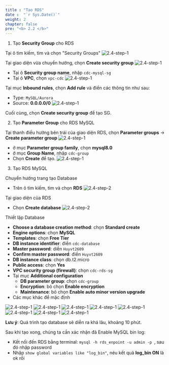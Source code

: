 ```yaml
---
title : "Tạo RDS"
date :  "`r Sys.Date()`" 
weight: 2
chapter: false
pre: "<b> 2.2 </b>"
---
```


1. Tạo **Security Group** cho RDS

Tại ô tìm kiếm, tìm và chọn "Security Groups"
![2.4-step-1](../../../images/rds-1.png)

Tại giao diện vừa chuyển hướng, chọn **Create security group**
![2.4-step-1](../../../images/rds-2.png)

- Tại ô **Security group name**, nhập `cdc-mysql-sg`
- Tại ô **VPC**, chọn `vpc-cdc`
![2.4-step-1](../../../images/rds-3.png)

Tại mục **Inbound rules**, chọn **Add rule** và điền các thông tin như sau:
- Type: `MySQL/Aurora`
- Source: **0.0.0.0/0**
![2.4-step-1](../../../images/rds-4.png)

Cuối cùng, chọn **Create security group** để tạo SG.

2. Tạo **Parameter Group** cho RDS MySQL

Tại thanh điều hướng bên trái của giao diện RDS, chọn **Parameter groups** -> **Create parameter group**
![2.4-step-1](../../../images/rds-5.png)

- ở mục **Parameter group family**, chọn **mysql8.0**
- ở mục **Group Name**, nhập `cdc-group`
- Chọn **Create** để tạo.
![2.4-step-1](../../../images/rds-6.png)

3. Tạo RDS MySQL

Chuyển hướng trang tạo Database
- Trên ô tìm kiếm, tìm và chọn **RDS**
![2.4-step-2](../../../images/2.4-step-1.png)

Tại giao diện của RDS
- Chọn **Create database**
![2.4-step-2](../../../images/2.4-step-2.png)

Thiết lập Database
- **Choose a database creation method**: chọn **Standard create**
- **Engine options**: chọn **MySQL**
- **Templates**: chọn **Free Tier**
- **DB instance identifier**: điền `cdc-database`
- **Master password**: diền `Huyvt2609`
- **Confirm master password**: điền `Huyvt2609`
- **DB instance class**: chọn db.t2.micro
- **Public access**: chọn **Yes**
- **VPC security group (firewall)**: chọn `cdc-rds-sg`
- Tại mục **Additional configuration**
    + **DB parameter group**: chọn `cdc-group`
    + **Encryption**:  bỏ chọn **Enable encryption**
    + **Maintenance**: bỏ chọn **Enable auto minor version upgrade**
- Các mục khác để mặc định

![2.4-step-1](../../../images/rds-7.png)
![2.4-step-1](../../../images/rds-8.png)
![2.4-step-1](../../../images/rds-9.png)
![2.4-step-1](../../../images/rds-10.png)
![2.4-step-1](../../../images/rds-11.png)
![2.4-step-1](../../../images/rds-12.png)
![2.4-step-1](../../../images/rds-13.png)
![2.4-step-1](../../../images/rds-14.png)

**Lưu ý**: Quá trình tạo database sẽ diễn ra khá lâu, khoảng 10 phút.

Sau khi tạo xong, chúng ta cần xác nhận đã Enable MySQL bin log:
- Kết nối đến RDS bằng terminal: `mysql -h rds_enpoint -u admin -p `, sau đó nhập password
- Nhập `show global variables like "log_bin"`, néu kết quả **log_bin ON** là ok rồi

